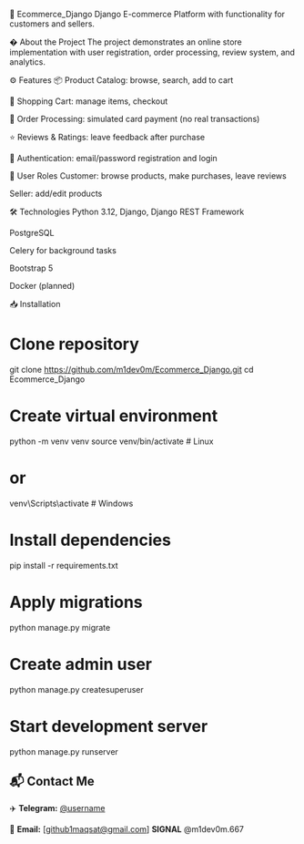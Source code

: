 🛒 Ecommerce_Django
Django E-commerce Platform with functionality for customers and sellers.

� About the Project
The project demonstrates an online store implementation with user registration, order processing, review system, and analytics.

⚙️ Features
📦 Product Catalog: browse, search, add to cart

🛒 Shopping Cart: manage items, checkout

🧾 Order Processing: simulated card payment (no real transactions)

⭐️ Reviews & Ratings: leave feedback after purchase

🔐 Authentication: email/password registration and login

👥 User Roles
Customer: browse products, make purchases, leave reviews

Seller: add/edit products

🛠️ Technologies
Python 3.12, Django, Django REST Framework

PostgreSQL

Celery for background tasks

Bootstrap 5

Docker (planned)

📥 Installation

  # Clone repository
git clone https://github.com/m1dev0m/Ecommerce_Django.git
cd Ecommerce_Django

# Create virtual environment
python -m venv venv
source venv/bin/activate  # Linux
# or 
venv\Scripts\activate    # Windows

# Install dependencies
pip install -r requirements.txt

# Apply migrations
python manage.py migrate

# Create admin user
python manage.py createsuperuser

# Start development server
python manage.py runserver

## 📬 Contact Me

✈️ **Telegram:** [@username](https://t.me/popendipelious)

📧 **Email:** [github1maqsat@gmail.com]
  **SIGNAL** @m1dev0m.667
